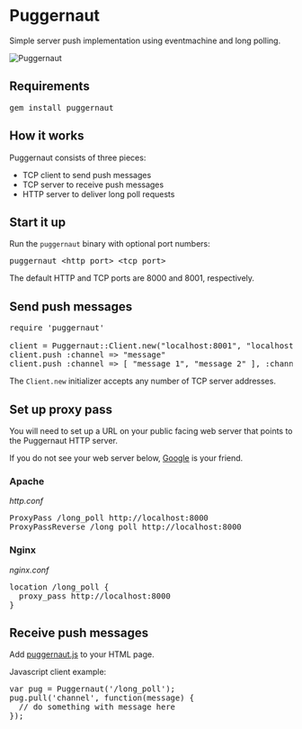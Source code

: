 Puggernaut
==========

Simple server push implementation using eventmachine and long polling.

![Puggernaut](/winton/puggernaut/raw/master/puggernaut.png)

Requirements
------------

<pre>
gem install puggernaut
</pre>

How it works
------------

Puggernaut consists of three pieces:

* TCP client to send push messages
* TCP server to receive push messages
* HTTP server to deliver long poll requests

Start it up
-----------

Run the <code>puggernaut</code> binary with optional port numbers:

<pre>
puggernaut &lt;http port&gt; &lt;tcp port&gt;
</pre>

The default HTTP and TCP ports are 8000 and 8001, respectively.

Send push messages
------------------

<pre>
require 'puggernaut'

client = Puggernaut::Client.new("localhost:8001", "localhost:9001")
client.push :channel => "message"
client.push :channel => [ "message 1", "message 2" ], :channel_2 => "message"
</pre>

The <code>Client.new</code> initializer accepts any number of TCP server addresses.

Set up proxy pass
-----------------

You will need to set up a URL on your public facing web server that points to the Puggernaut HTTP server.

If you do not see your web server below, [Google](http://google.com) is your friend.

### Apache

*http.conf*

<pre>
ProxyPass /long_poll http://localhost:8000
ProxyPassReverse /long_poll http://localhost:8000
</pre>

### Nginx

*nginx.conf*

<pre>
location /long_poll {
  proxy_pass http://localhost:8000
}
</pre>

Receive push messages
---------------------

Add [puggernaut.js](/winton/puggernaut/public/puggernaut.js) to your HTML page.

Javascript client example:

<pre>
var pug = Puggernaut('/long_poll');
pug.pull('channel', function(message) {
  // do something with message here
});
</pre>